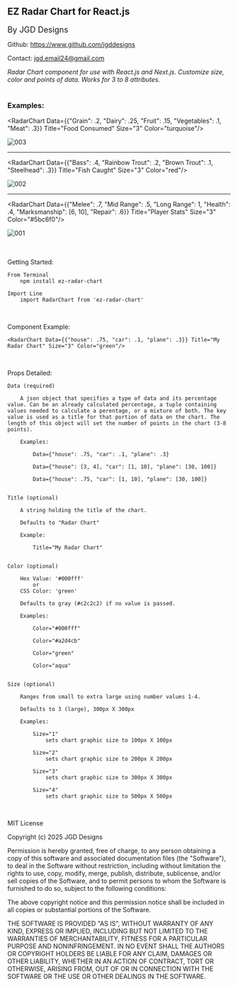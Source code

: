 <h2>EZ Radar Chart for React.js</h2>

<font size="4">By JGD Designs</font>

Github: https://www.github.com/jgddesigns

Contact: jgd.email24@gmail.com

<i>Radar Chart component for use with React.js and Next.js. Customize size, color and points of data. Works for 3 to 8 attributes.</i> <br><br>


<h3>Examples:</h3>

<RadarChart Data={{"Grain": .2, "Dairy": .25, "Fruit": .15, "Vegetables": .1, "Meat": .3}} Title="Food Consumed" Size="3" Color="turquoise"/>

![003](https://github.com/user-attachments/assets/173665d3-1689-436b-913f-1abc3f4e50af)


___________________________________________________________________________

<RadarChart Data={{"Bass": .4, "Rainbow Trout": .2, "Brown Trout": .1, "Steelhead": .3}} Title="Fish Caught" Size="3" Color="red"/>

![002](https://github.com/user-attachments/assets/875aa8db-692d-4aff-9ba9-f6cc190c7a2d)


___________________________________________________________________________

<RadarChart Data={{"Melee": .7, "Mid Range": .5, "Long Range": 1, "Health": .4, "Marksmanship": [6, 10], "Repair": .6}} Title="Player Stats" Size="3" Color="#5bc6f0"/>

![001](https://github.com/user-attachments/assets/48875049-cedd-4e42-9be0-f66333a5690e)<br><br><br>



Getting Started:

    From Terminal 
        npm install ez-radar-chart

    Import Line
        import RadarChart from 'ez-radar-chart'
<br>


Component Example:

    <RadarChart Data={{"house": .75, "car": .1, "plane": .3}} Title="My Radar Chart" Size="3" Color="green"/>
<br>

Props Detailed:


    Data (required)

        A json object that specifies a type of data and its percentage value. Can be an already calculated percentage, a tuple containing values needed to calculate a perentage, or a mixture of both. The key value is used as a title for that portion of data on the chart. The length of this object will set the number of points in the chart (3-8 points).

        Examples:

            Data={"house": .75, "car": .1, "plane": .3}

            Data={"house": [3, 4], "car": [1, 10], "plane": [30, 100]}

            Data={"house": .75, "car": [1, 10], "plane": [30, 100]}


    Title (optional)

        A string holding the title of the chart.

        Defaults to "Radar Chart"

        Example:

            Title="My Radar Chart"


    Color (optional)

        Hex Value: '#000fff'
            or
        CSS Color: 'green'

        Defaults to gray (#c2c2c2) if no value is passed.

        Examples:

            Color="#000fff"

            Color="#a2d4cb"

            Color="green"

            Color="aqua"


    Size (optional)

        Ranges from small to extra large using number values 1-4.

        Defaults to 3 (large), 300px X 300px

        Examples:

            Size="1"
                sets chart graphic size to 100px X 100px

            Size="2"
                sets chart graphic size to 200px X 200px

            Size="3"
                sets chart graphic size to 300px X 300px

            Size="4"
                sets chart graphic size to 500px X 500px


<br>


MIT License

Copyright (c) 2025 JGD Designs

Permission is hereby granted, free of charge, to any person obtaining a copy
of this software and associated documentation files (the "Software"), to deal
in the Software without restriction, including without limitation the rights
to use, copy, modify, merge, publish, distribute, sublicense, and/or sell
copies of the Software, and to permit persons to whom the Software is
furnished to do so, subject to the following conditions:

The above copyright notice and this permission notice shall be included in all
copies or substantial portions of the Software.

THE SOFTWARE IS PROVIDED "AS IS", WITHOUT WARRANTY OF ANY KIND, EXPRESS OR
IMPLIED, INCLUDING BUT NOT LIMITED TO THE WARRANTIES OF MERCHANTABILITY,
FITNESS FOR A PARTICULAR PURPOSE AND NONINFRINGEMENT. IN NO EVENT SHALL THE
AUTHORS OR COPYRIGHT HOLDERS BE LIABLE FOR ANY CLAIM, DAMAGES OR OTHER
LIABILITY, WHETHER IN AN ACTION OF CONTRACT, TORT OR OTHERWISE, ARISING FROM,
OUT OF OR IN CONNECTION WITH THE SOFTWARE OR THE USE OR OTHER DEALINGS IN THE
SOFTWARE.




